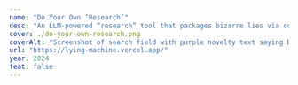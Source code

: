```yaml
---
name: "Do Your Own ‘Research’"
desc: "An LLM-powered “research” tool that packages bizarre lies via customizable infographics."
cover: ./do-your-own-research.png
coverAlt: "Screenshot of search field with purple novelty text saying Do Your Own Research"
url: "https://lying-machine.vercel.app/"
year: 2024
feat: false
---
```

